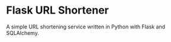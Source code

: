 # Flask URL Shortener

A simple URL shortening service written in Python with Flask and SQLAlchemy.
